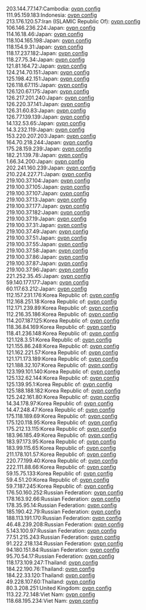 203.144.77.147:Cambodia: [ovpn config](vpn/203_144_77_147.ovpn)  
111.95.159.183:Indonesia: [ovpn config](vpn/111_95_159_183.ovpn)  
213.176.120.57:Iran (ISLAMIC Republic Of): [ovpn config](vpn/213_176_120_57.ovpn)  
106.146.236.224:Japan: [ovpn config](vpn/106_146_236_224.ovpn)  
114.16.18.46:Japan: [ovpn config](vpn/114_16_18_46.ovpn)  
118.104.165.198:Japan: [ovpn config](vpn/118_104_165_198.ovpn)  
118.154.9.31:Japan: [ovpn config](vpn/118_154_9_31.ovpn)  
118.17.237.182:Japan: [ovpn config](vpn/118_17_237_182.ovpn)  
118.27.75.34:Japan: [ovpn config](vpn/118_27_75_34.ovpn)  
121.81.164.72:Japan: [ovpn config](vpn/121_81_164_72.ovpn)  
124.214.70.151:Japan: [ovpn config](vpn/124_214_70_151.ovpn)  
125.198.42.151:Japan: [ovpn config](vpn/125_198_42_151.ovpn)  
126.118.67.115:Japan: [ovpn config](vpn/126_118_67_115.ovpn)  
126.120.67.175:Japan: [ovpn config](vpn/126_120_67_175.ovpn)  
126.217.201.240:Japan: [ovpn config](vpn/126_217_201_240.ovpn)  
126.220.37.141:Japan: [ovpn config](vpn/126_220_37_141.ovpn)  
126.31.60.83:Japan: [ovpn config](vpn/126_31_60_83.ovpn)  
126.77.139.139:Japan: [ovpn config](vpn/126_77_139_139.ovpn)  
14.132.53.65:Japan: [ovpn config](vpn/14_132_53_65.ovpn)  
14.3.232.119:Japan: [ovpn config](vpn/14_3_232_119.ovpn)  
153.220.207.203:Japan: [ovpn config](vpn/153_220_207_203.ovpn)  
164.70.218.244:Japan: [ovpn config](vpn/164_70_218_244.ovpn)  
175.28.159.239:Japan: [ovpn config](vpn/175_28_159_239.ovpn)  
182.21.139.78:Japan: [ovpn config](vpn/182_21_139_78.ovpn)  
1.66.34.200:Japan: [ovpn config](vpn/1_66_34_200.ovpn)  
202.241.160.239:Japan: [ovpn config](vpn/202_241_160_239.ovpn)  
210.224.227.71:Japan: [ovpn config](vpn/210_224_227_71.ovpn)  
219.100.37.104:Japan: [ovpn config](vpn/219_100_37_104.ovpn)  
219.100.37.105:Japan: [ovpn config](vpn/219_100_37_105.ovpn)  
219.100.37.107:Japan: [ovpn config](vpn/219_100_37_107.ovpn)  
219.100.37.13:Japan: [ovpn config](vpn/219_100_37_13.ovpn)  
219.100.37.177:Japan: [ovpn config](vpn/219_100_37_177.ovpn)  
219.100.37.182:Japan: [ovpn config](vpn/219_100_37_182.ovpn)  
219.100.37.19:Japan: [ovpn config](vpn/219_100_37_19.ovpn)  
219.100.37.31:Japan: [ovpn config](vpn/219_100_37_31.ovpn)  
219.100.37.49:Japan: [ovpn config](vpn/219_100_37_49.ovpn)  
219.100.37.51:Japan: [ovpn config](vpn/219_100_37_51.ovpn)  
219.100.37.55:Japan: [ovpn config](vpn/219_100_37_55.ovpn)  
219.100.37.58:Japan: [ovpn config](vpn/219_100_37_58.ovpn)  
219.100.37.86:Japan: [ovpn config](vpn/219_100_37_86.ovpn)  
219.100.37.87:Japan: [ovpn config](vpn/219_100_37_87.ovpn)  
219.100.37.96:Japan: [ovpn config](vpn/219_100_37_96.ovpn)  
221.252.35.45:Japan: [ovpn config](vpn/221_252_35_45.ovpn)  
59.140.177.177:Japan: [ovpn config](vpn/59_140_177_177.ovpn)  
60.117.63.212:Japan: [ovpn config](vpn/60_117_63_212.ovpn)  
112.157.231.176:Korea Republic of: [ovpn config](vpn/112_157_231_176.ovpn)  
112.168.251.18:Korea Republic of: [ovpn config](vpn/112_168_251_18.ovpn)  
112.171.239.89:Korea Republic of: [ovpn config](vpn/112_171_239_89.ovpn)  
112.216.35.186:Korea Republic of: [ovpn config](vpn/112_216_35_186.ovpn)  
114.207.187.125:Korea Republic of: [ovpn config](vpn/114_207_187_125.ovpn)  
118.36.84.169:Korea Republic of: [ovpn config](vpn/118_36_84_169.ovpn)  
118.41.236.148:Korea Republic of: [ovpn config](vpn/118_41_236_148.ovpn)  
121.128.3.51:Korea Republic of: [ovpn config](vpn/121_128_3_51.ovpn)  
121.155.86.248:Korea Republic of: [ovpn config](vpn/121_155_86_248.ovpn)  
121.162.221.57:Korea Republic of: [ovpn config](vpn/121_162_221_57.ovpn)  
121.171.173.189:Korea Republic of: [ovpn config](vpn/121_171_173_189.ovpn)  
121.188.32.107:Korea Republic of: [ovpn config](vpn/121_188_32_107.ovpn)  
123.199.101.140:Korea Republic of: [ovpn config](vpn/123_199_101_140.ovpn)  
125.132.62.144:Korea Republic of: [ovpn config](vpn/125_132_62_144.ovpn)  
125.139.95.1:Korea Republic of: [ovpn config](vpn/125_139_95_1.ovpn)  
125.188.188.182:Korea Republic of: [ovpn config](vpn/125_188_188_182.ovpn)  
125.242.161.80:Korea Republic of: [ovpn config](vpn/125_242_161_80.ovpn)  
14.34.178.97:Korea Republic of: [ovpn config](vpn/14_34_178_97.ovpn)  
14.47.248.47:Korea Republic of: [ovpn config](vpn/14_47_248_47.ovpn)  
175.118.189.69:Korea Republic of: [ovpn config](vpn/175_118_189_69.ovpn)  
175.120.118.95:Korea Republic of: [ovpn config](vpn/175_120_118_95.ovpn)  
175.212.13.115:Korea Republic of: [ovpn config](vpn/175_212_13_115.ovpn)  
183.96.185.49:Korea Republic of: [ovpn config](vpn/183_96_185_49.ovpn)  
183.97.173.95:Korea Republic of: [ovpn config](vpn/183_97_173_95.ovpn)  
183.99.115.65:Korea Republic of: [ovpn config](vpn/183_99_115_65.ovpn)  
211.178.101.57:Korea Republic of: [ovpn config](vpn/211_178_101_57.ovpn)  
220.77.199.40:Korea Republic of: [ovpn config](vpn/220_77_199_40.ovpn)  
222.111.88.66:Korea Republic of: [ovpn config](vpn/222_111_88_66.ovpn)  
59.15.75.133:Korea Republic of: [ovpn config](vpn/59_15_75_133.ovpn)  
59.4.51.20:Korea Republic of: [ovpn config](vpn/59_4_51_20.ovpn)  
59.7.187.245:Korea Republic of: [ovpn config](vpn/59_7_187_245.ovpn)  
176.50.160.252:Russian Federation: [ovpn config](vpn/176_50_160_252.ovpn)  
178.163.92.66:Russian Federation: [ovpn config](vpn/178_163_92_66.ovpn)  
178.35.95.14:Russian Federation: [ovpn config](vpn/178_35_95_14.ovpn)  
185.190.42.79:Russian Federation: [ovpn config](vpn/185_190_42_79.ovpn)  
188.113.191.170:Russian Federation: [ovpn config](vpn/188_113_191_170.ovpn)  
46.48.239.208:Russian Federation: [ovpn config](vpn/46_48_239_208.ovpn)  
5.143.100.97:Russian Federation: [ovpn config](vpn/5_143_100_97.ovpn)  
77.51.215.243:Russian Federation: [ovpn config](vpn/77_51_215_243.ovpn)  
91.222.218.134:Russian Federation: [ovpn config](vpn/91_222_218_134.ovpn)  
94.180.151.84:Russian Federation: [ovpn config](vpn/94_180_151_84.ovpn)  
95.70.54.17:Russian Federation: [ovpn config](vpn/95_70_54_17.ovpn)  
118.173.109.247:Thailand: [ovpn config](vpn/118_173_109_247.ovpn)  
184.22.190.76:Thailand: [ovpn config](vpn/184_22_190_76.ovpn)  
184.22.33.120:Thailand: [ovpn config](vpn/184_22_33_120.ovpn)  
49.228.107.60:Thailand: [ovpn config](vpn/49_228_107_60.ovpn)  
80.3.208.251:United Kingdom: [ovpn config](vpn/80_3_208_251.ovpn)  
113.22.72.148:Viet Nam: [ovpn config](vpn/113_22_72_148.ovpn)  
118.68.195.234:Viet Nam: [ovpn config](vpn/118_68_195_234.ovpn)  
